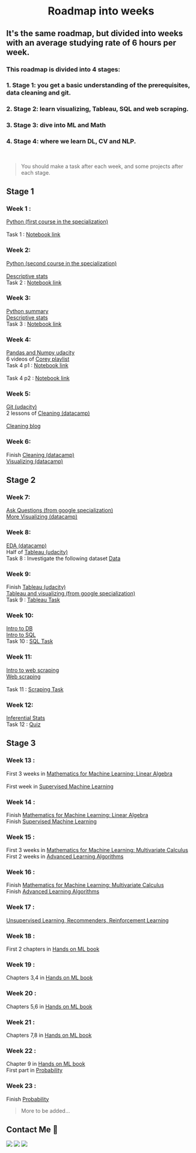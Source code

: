 <h1 align="center">Roadmap into weeks </h1> 

  
 ## It's the same roadmap, but divided into weeks with an average studying rate of 6 hours per week. 
  
 ### This roadmap is divided into 4 stages: 
 ### 1. Stage 1: you get a basic understanding of the prerequisites, data cleaning and git. 
 ### 2. Stage 2: learn visualizing, Tableau, SQL and web scraping. 
 ### 3. Stage 3: dive into ML and Math 
 ### 4. Stage 4: where we learn DL, CV and NLP. 
 
 <br> 
 
 > You should make a task after each week, and some projects after each stage. 
  
 ## Stage 1 
 ### Week 1 : 
 [Python (first course in the specialization)](https://www.coursera.org/learn/python?specialization=python) <br>  
 Task 1 : [Notebook link]() <br>  
  
 ### Week 2: 
 [Python (second course in the specialization)]( https://www.coursera.org/learn/python-data?specialization=python) <br>  
 [Descriptive stats](https://www.youtube.com/watch?v=NyCqaxLW3p8) <br> 
 Task 2 : [Notebook link]() <br>  
  
 ### Week 3: 
 [Python summary](https://www.youtube.com/watch?v=rfscVS0vtbw) <br> 
 [Descriptive stats](https://drive.google.com/file/d/1C4RMwG5HphNAHgYjzif7N_7Eb_w_IDAn/view?usp=sharing) <br> 
 Task 3 : [Notebook link]() <br>  
  
 ### Week 4: 
 [Pandas and Numpy udacity](https://classroom.udacity.com/courses/ud170 ) <br> 
 6 videos of [Corey playlist](https://www.youtube.com/playlist?list=PL-osiE80TeTsWmV9i9c58mdDCSskIFdDS ) <br> 
 Task 4 p1 : [Notebook link](https://colab.research.google.com/drive/1bAS39rOstc4bf3vdaTvD8PEjlHyIB8wp?usp=sharing#scrollTo=MwzekJmUstWR) <br>  
 Task 4 p2 : [Notebook link](https://colab.research.google.com/drive/1jGpdatYPiQv5VLPtQutRPtGsi6Bpm3U4?usp=sharing) <br>  
  
  
 ### Week 5: 
 [Git (udacity)](https://bit.ly/3I1h8yc) <br> 
 2 lessons of [Cleaning (datacamp)](https://app.datacamp.com/learn/courses/cleaning-data-in-python) <br>  
 [Cleaning blog](https://bit.ly/3vXqybR ) <br> 
  
  
 ### Week 6: 
 Finish [Cleaning (datacamp)](https://app.datacamp.com/learn/courses/cleaning-data-in-python) <br> 
 [Visualizing (datacamp)](https://app.datacamp.com/learn/courses/introduction-to-data-visualization-with-seaborn ) <br> 
  
 ## Stage 2 
 ### Week 7: 
 [Ask Questions (from google specialization)](https://www.coursera.org/learn/ask-questions-make-decisions?specialization=google-data-analytics) <br> 
 [More Visualizing (datacamp)](https://app.datacamp.com/learn/courses/intermediate-data-visualization-with-seaborn ) <br> 
  
  
 ### Week 8: 
 [EDA (datacamp)](https://app.datacamp.com/learn/courses/exploratory-data-analysis-in-python) <br> 
 Half of [Tableau (udacity)](https://www.udacity.com/course/data-visualization-in-tableau--ud1006 ) <br> 
 Task 8 : Investigate the following dataset [Data](https://www.kaggle.com/datasets/jessemostipak/hotel-booking-demand) 
  
  
 ### Week 9: 
 Finish [Tableau (udacity)](https://www.udacity.com/course/data-visualization-in-tableau--ud1006 ) <br> 
 [Tableau and visualizing (from google specialization)](https://www.coursera.org/learn/visualize-data?specialization=google-data-analytics) <br> 
 Task 9 : [Tableau Task](https://docs.google.com/document/d/1TamjhCdFRgyPi6ZRiYFGRs5KyECbcN6a_vpimEK-aP8/edit?usp=sharing) 
  
  
 ### Week 10: 
 [Intro to DB](https://app.datacamp.com/learn/courses/introduction-to-relational-databases-in-sql) <br> 
 [Intro to SQL](https://app.datacamp.com/learn/courses/introduction-to-sql) <br> 
 Task 10 : [SQL Task]()
 
 ### Week 11: 
 [Intro to web scraping](https://app.datacamp.com/learn/courses/intermediate-importing-data-in-python) <br> 
 [Web scraping](https://app.datacamp.com/learn/courses/web-scraping-with-python) <br>  
 Task 11 : [Scraping Task](https://docs.google.com/document/d/1TmhlH5gOV-glWIMgq6P51sPr3GezLnpaiEqDlptsVDE/edit?usp=sharing) 
   
  
 ### Week 12: 
 [Inferential Stats](https://classroom.udacity.com/courses/ud201 ) <br> 
 Task 12 : [Quiz](https://docs.google.com/forms/d/e/1FAIpQLSc0QKKMx2LuDcnuC_9nDyzQDhnn2BKkwoAe6KxwdQ_FjEsBYw/viewform?usp=sf_link) 
  
  
  
 ## Stage 3 
 ### Week 13 : 
 First 3 weeks in [Mathematics for Machine Learning: Linear Algebra](https://www.coursera.org/learn/linear-algebra-machine-learning?specialization=mathematics-machine-learning) <br>  
 First week in [Supervised Machine Learning](https://www.coursera.org/learn/machine-learning) <br>  
  
  
 ### Week 14 : 
 Finish [Mathematics for Machine Learning: Linear Algebra](https://www.coursera.org/learn/linear-algebra-machine-learning?specialization=mathematics-machine-learning) <br> 
 Finish [Supervised Machine Learning](https://www.coursera.org/learn/machine-learning) <br>  
  
  
 ### Week 15 : 
 First 3 weeks in [Mathematics for Machine Learning: Multivariate Calculus](https://www.coursera.org/learn/multivariate-calculus-machine-learning) <br> 
 First 2 weeks in [Advanced Learning Algorithms](https://www.coursera.org/learn/advanced-learning-algorithms) <br>  
  
  
 ### Week 16 : 
 Finish [Mathematics for Machine Learning: Multivariate Calculus](https://www.coursera.org/learn/multivariate-calculus-machine-learning) <br> 
 Finish [Advanced Learning Algorithms](https://www.coursera.org/learn/advanced-learning-algorithms) <br>  
  
  
 ### Week 17 : 
 [Unsupervised Learning, Recommenders, Reinforcement Learning](https://www.coursera.org/learn/unsupervised-learning-recommenders-reinforcement-learning) <br> 
  
  
 ### Week 18 : 
 First 2 chapters in [Hands on ML book](https://drive.google.com/file/d/1tAoPyJfFOt6fzi2SFGJAJArPlIKWV5gd/view?usp=sharing) <br> 
  
  
 ### Week 19 : 
 Chapters 3,4 in [Hands on ML book](https://drive.google.com/file/d/1tAoPyJfFOt6fzi2SFGJAJArPlIKWV5gd/view?usp=sharing) <br> 
  
  
 ### Week 20 : 
 Chapters 5,6 in [Hands on ML book](https://drive.google.com/file/d/1tAoPyJfFOt6fzi2SFGJAJArPlIKWV5gd/view?usp=sharing) <br> 
  
  
 ### Week 21 : 
 Chapters 7,8 in [Hands on ML book](https://drive.google.com/file/d/1tAoPyJfFOt6fzi2SFGJAJArPlIKWV5gd/view?usp=sharing) <br> 
  
  
 ### Week 22 : 
 Chapter 9 in [Hands on ML book](https://drive.google.com/file/d/1tAoPyJfFOt6fzi2SFGJAJArPlIKWV5gd/view?usp=sharing) <br> 
 First part in [Probability](https://www.khanacademy.org/math/statistics-probability/probability-library) <br> 
  
  
 ### Week 23 : 
 Finish [Probability](https://www.khanacademy.org/math/statistics-probability/probability-library) <br> 
  
 > More to be added...

## Contact Me :iphone:<br> 
    
 <a href="https://www.facebook.com/profile.php?id=100010186238433" title="Facebook"><img src="https://img.shields.io/badge/Facebook-%234267B2?style=flat&logo=Facebook&logoColor=white"/></a> 
 <a href="https://twitter.com/MennaSahy?t=ajfUN27HiG6a1KXYvUaJYg&s=09" title="twitter"><img src="https://img.shields.io/twitter/url?label=twitter&style=social&url=https%3A%2F%2Fimg.shields.io%2Ftwitter%2F%3Flabel%3Dtwitter%26style%3Dsocial"/></a> 
 <a href="https://www.linkedin.com/in/mennatullah-elsahy-a78313220/" title="LinkedIn"><img src="https://img.shields.io/badge/LinkedIn-%230177B5?style=flat&logo=linkedin&logoColor=white"/></a>
